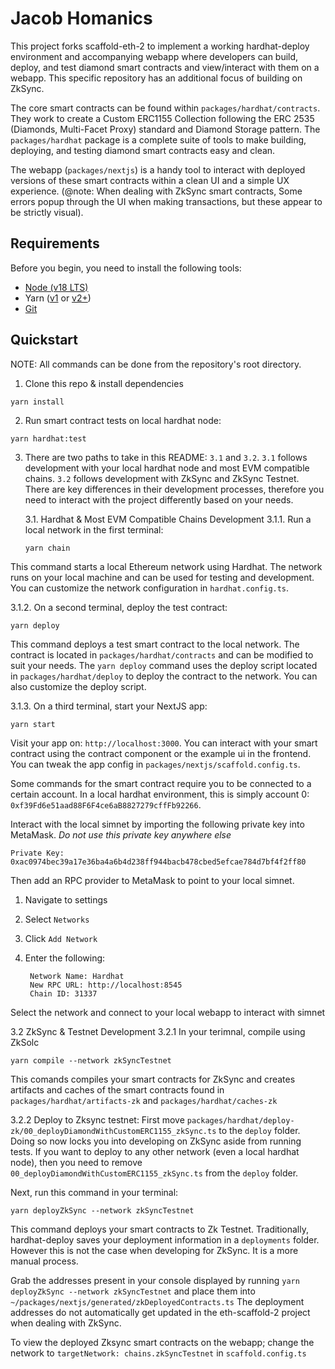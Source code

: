 # Jacob Homanics

This project forks scaffold-eth-2 to implement a working hardhat-deploy environment and accompanying webapp where developers can build, deploy, and test diamond smart contracts and view/interact with them on a webapp. This specific repository has an additional focus of building
on ZkSync.

The core smart contracts can be found within `packages/hardhat/contracts`. They work to create a Custom ERC1155 Collection following
the ERC 2535 (Diamonds, Multi-Facet Proxy) standard and Diamond Storage pattern. The `packages/hardhat` package is a complete suite of tools to make building, deploying, and testing diamond smart contracts easy and clean.

The webapp (`packages/nextjs`) is a handy tool to interact with deployed versions of these smart contracts within a clean UI and a simple UX experience.
(@note: When dealing with ZkSync smart contracts, Some errors popup through the UI when making transactions, but these appear to be strictly visual).

## Requirements

Before you begin, you need to install the following tools:

- [Node (v18 LTS)](https://nodejs.org/en/download/)
- Yarn ([v1](https://classic.yarnpkg.com/en/docs/install/) or [v2+](https://yarnpkg.com/getting-started/install))
- [Git](https://git-scm.com/downloads)

## Quickstart
NOTE: All commands can be done from the repository's root directory.

1. Clone this repo & install dependencies

```
yarn install
```

2. Run smart contract tests on local hardhat node:
```
yarn hardhat:test
```

3. There are two paths to take in this README: `3.1` and `3.2`. `3.1` follows development with your local hardhat node and most EVM compatible chains. `3.2` follows development with ZkSync and ZkSync Testnet. There are key differences in their development processes, therefore you need to interact with the project differently based on your needs.

    3.1. Hardhat & Most EVM Compatible Chains Development
    3.1.1. Run a local network in the first terminal:

    ```
    yarn chain
    ```

This command starts a local Ethereum network using Hardhat. The network runs on your local machine and can be used for testing and development. You can customize the network configuration in `hardhat.config.ts`.

3.1.2. On a second terminal, deploy the test contract:

```
yarn deploy
```

This command deploys a test smart contract to the local network. The contract is located in `packages/hardhat/contracts` and can be modified to suit your needs. The `yarn deploy` command uses the deploy script located in `packages/hardhat/deploy` to deploy the contract to the network. You can also customize the deploy script. 

3.1.3. On a third terminal, start your NextJS app:

```
yarn start

```

Visit your app on: `http://localhost:3000`. You can interact with your smart contract using the contract component or the example ui in the frontend. You can tweak the app config in `packages/nextjs/scaffold.config.ts`.

Some commands for the smart contract require you to be connected to a certain account. In a local hardhat environment, this is simply account 0: `0xf39Fd6e51aad88F6F4ce6aB8827279cffFb92266`.

Interact with the local simnet by importing the following private key into MetaMask. _Do not use this private key anywhere else_

```
Private Key:
0xac0974bec39a17e36ba4a6b4d238ff944bacb478cbed5efcae784d7bf4f2ff80
```

Then add an RPC provider to MetaMask to point to your local simnet.

1.  Navigate to settings
2.  Select `Networks`
3.  Click `Add Network`
4.  Enter the following:

         Network Name: Hardhat
         New RPC URL: http://localhost:8545
         Chain ID: 31337

Select the network and connect to your local webapp to interact with simnet

3.2 ZkSync & Testnet Development
3.2.1 In your terimnal, compile using ZkSolc

```
yarn compile --network zkSyncTestnet
```

This comands compiles your smart contracts for ZkSync and creates artifacts and caches of the smart contracts found in `packages/hardhat/artifacts-zk` and `packages/hardhat/caches-zk`

3.2.2 Deploy to Zksync testnet:
First move `packages/hardhat/deploy-zk/00_deployDiamondWithCustomERC1155_zkSync.ts` to the `deploy` folder. Doing so now locks you into developing on ZkSync aside from running tests. If you want to deploy to any other network (even a local hardhat node), then you need to remove `00_deployDiamondWithCustomERC1155_zkSync.ts` from the `deploy` folder.

Next, run this command in your terminal:
 
```
yarn deployZkSync --network zkSyncTestnet
```

This command deploys your smart contracts to Zk Testnet. Traditionally, hardhat-deploy saves your deployment information in a `deployments` folder. However this is not the case when developing for ZkSync. It is a more manual process. 

Grab the addresses present in your console displayed by running `yarn deployZkSync --network zkSyncTestnet` and place them into
`~/packages/nextjs/generated/zkDeployedContracts.ts`
The deployment addresses do not automatically get updated in the eth-scaffold-2 project when dealing with ZkSync.

To view the deployed Zksync smart contracts on the webapp; change the network to `targetNetwork: chains.zkSyncTestnet` in `scaffold.config.ts`